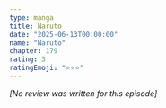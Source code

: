 ```yaml
---
type: manga
title: Naruto
date: "2025-06-13T00:00:00"
name: "Naruto"
chapter: 179
rating: 3
ratingEmoji: "⭐️⭐️⭐️"
---
```


_[No review was written for this episode]_
